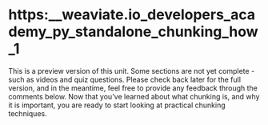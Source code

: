 # https:\_\_weaviate.io_developers_academy_py_standalone_chunking_how_1

This is a preview version of this unit. Some sections are not yet complete - such as videos and quiz questions. Please check back later for the full version, and in the meantime, feel free to provide any feedback through the comments below. Now that you've learned about what chunking is, and why it is important, you are ready to start looking at practical chunking techniques.

